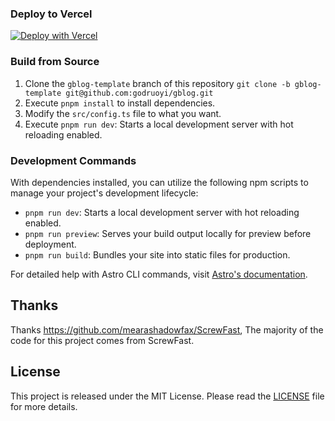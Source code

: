 ### Deploy to Vercel

[![Deploy with Vercel](https://vercel.com/button)](https://vercel.com/new/clone?repository-url=https%3A%2F%2Fgithub.com%2Fgodruoyi%2Fgblog%2Ftree%2Fgblog-template&project-name=gblog&repository-name=my-gblog&demo-title=%E8%BF%9E%E6%B3%A2%E7%9A%84%E9%97%B2%E8%B0%88%E6%9D%82%E9%B1%BC&demo-description=Godruoyi's%20private%20blog&demo-url=https%3A%2F%2Fgodruoyi.com)


### Build from Source

1. Clone the `gblog-template` branch of this repository `git clone -b gblog-template git@github.com:godruoyi/gblog.git`
2. Execute `pnpm install` to install dependencies.
3. Modify the `src/config.ts` file to what you want.
4. Execute `pnpm run dev`: Starts a local development server with hot reloading enabled.

### Development Commands

With dependencies installed, you can utilize the following npm scripts to manage your project's development lifecycle:

- `pnpm run dev`: Starts a local development server with hot reloading enabled.
- `pnpm run preview`: Serves your build output locally for preview before deployment.
- `pnpm run build`: Bundles your site into static files for production.

For detailed help with Astro CLI commands, visit [Astro's documentation](https://docs.astro.build/en/reference/cli-reference/).

## Thanks 

Thanks https://github.com/mearashadowfax/ScrewFast, The majority of the code for this project comes from ScrewFast.

## License

This project is released under the MIT License. Please read the [LICENSE](https://github.com/godruoyi/gblog/blob/astro/LICENSE) file for more details.
